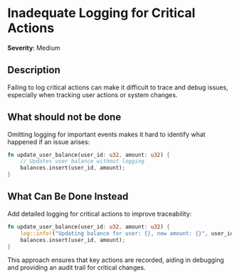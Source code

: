 # Inadequate Logging for Critical Actions

**Severity**: Medium

## Description

Failing to log critical actions can make it difficult to trace and debug issues, especially when tracking user actions
or system changes.

## What should not be done

Omitting logging for important events makes it hard to identify what happened if an issue arises:

```rust
fn update_user_balance(user_id: u32, amount: u32) {
    // Updates user balance without logging
    balances.insert(user_id, amount);
}
```

## What Can Be Done Instead

Add detailed logging for critical actions to improve traceability:

```rust
fn update_user_balance(user_id: u32, amount: u32) {
    log::info!("Updating balance for user: {}, new amount: {}", user_id, amount);
    balances.insert(user_id, amount);
}
```

This approach ensures that key actions are recorded, aiding in debugging and providing an audit trail for critical
changes.
